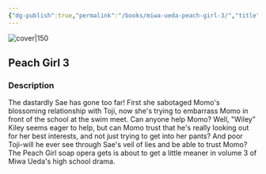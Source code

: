```yaml
---
{"dg-publish":true,"permalink":"/books/miwa-ueda-peach-girl-3/","title":"\"Peach Girl 3\"","tags":["manga","romance"]}
---
```




![cover|150](http://books.google.com/books/content?id=rPJoDwAAQBAJ&printsec=frontcover&img=1&zoom=1&edge=curl&source=gbs_api)

## Peach Girl 3

### Description

The dastardly Sae has gone too far! First she sabotaged Momo's blossoming relationship with Toji, now she's trying to embarrass Momo in front of the school at the swim meet. Can anyone help Momo? Well, "Wiley" Kiley seems eager to help, but can Momo trust that he's really looking out for her best interests, and not just trying to get into her pants? And poor Toji-will he ever see through Sae's veil of lies and be able to trust Momo? The Peach Girl soap opera gets is about to get a little meaner in volume 3 of Miwa Ueda's high school drama.
```